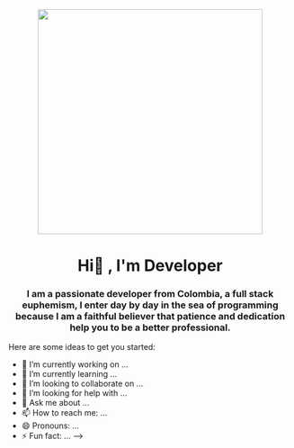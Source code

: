 <div id="header" align="center">
  <img
    src="https://media.giphy.com/media/SWoSkN6DxTszqIKEqv/giphy.gif"
    width="400"
  />
  <h1 aling="center">Hi👋 , I'm Developer</h1>
  <h3 aling="center">
    I am a passionate developer from Colombia, a full stack euphemism, I enter
    day by day in the sea of programming because I am a faithful believer that
    patience and dedication help you to be a better professional.
  </h3>
</div>



Here are some ideas to get you started:

- 🔭 I’m currently working on ...
- 🌱 I’m currently learning ...
- 👯 I’m looking to collaborate on ...
- 🤔 I’m looking for help with ...
- 💬 Ask me about ...
- 📫 How to reach me: ...
- 😄 Pronouns: ...
- ⚡ Fun fact: ...
-->
